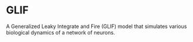 # GLIF
 A Generalized Leaky Integrate and Fire (GLIF) model that simulates various biological dynamics of a network of neurons.

